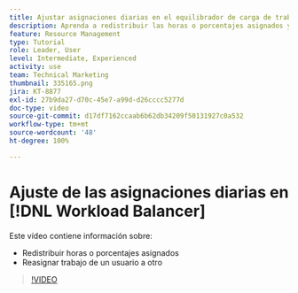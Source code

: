 ```yaml
---
title: Ajustar asignaciones diarias en el equilibrador de carga de trabajo
description: Aprenda a redistribuir las horas o porcentajes asignados y reasignar el trabajo de un usuario a otro.
feature: Resource Management
type: Tutorial
role: Leader, User
level: Intermediate, Experienced
activity: use
team: Technical Marketing
thumbnail: 335165.png
jira: KT-8877
exl-id: 27b9da27-d70c-45e7-a99d-d26cccc5277d
doc-type: video
source-git-commit: d17df7162ccaab6b62db34209f50131927c0a532
workflow-type: tm+mt
source-wordcount: '48'
ht-degree: 100%

---
```


# Ajuste de las asignaciones diarias en [!DNL Workload Balancer]

Este vídeo contiene información sobre:

* Redistribuir horas o porcentajes asignados
* Reasignar trabajo de un usuario a otro


>[!VIDEO](https://video.tv.adobe.com/v/3413843/?quality=12&learn=on&enablevpops&captions=spa)
